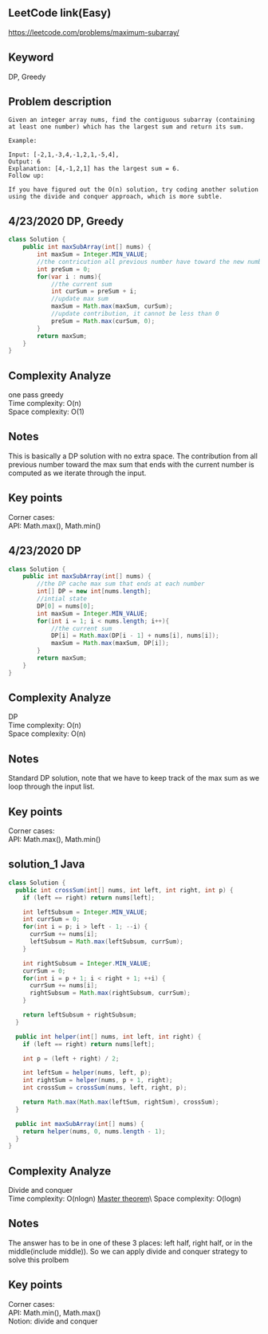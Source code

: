 ## LeetCode link(Easy)
https://leetcode.com/problems/maximum-subarray/

## Keyword
DP, Greedy

## Problem description
```
Given an integer array nums, find the contiguous subarray (containing at least one number) which has the largest sum and return its sum.

Example:

Input: [-2,1,-3,4,-1,2,1,-5,4],
Output: 6
Explanation: [4,-1,2,1] has the largest sum = 6.
Follow up:

If you have figured out the O(n) solution, try coding another solution using the divide and conquer approach, which is more subtle.
```
## 4/23/2020 DP, Greedy

```java
class Solution {
    public int maxSubArray(int[] nums) {
        int maxSum = Integer.MIN_VALUE;
        //the contricution all previous number have toward the new number
        int preSum = 0;
        for(var i : nums){
            //the current sum
            int curSum = preSum + i;
            //update max sum
            maxSum = Math.max(maxSum, curSum);
            //update contribution, it cannot be less than 0
            preSum = Math.max(curSum, 0);
        }
        return maxSum;
    }
}
```

## Complexity Analyze
one pass greedy\
Time complexity: O(n)\
Space complexity: O(1)

## Notes
This is basically a DP solution with no extra space. The contribution from all previous number toward the max sum that ends with the current number is computed as we iterate through the input.

## Key points
Corner cases:\
API: Math.max(), Math.min()

## 4/23/2020 DP

```java
class Solution {
    public int maxSubArray(int[] nums) {
        //the DP cache max sum that ends at each number
        int[] DP = new int[nums.length];
        //intial state
        DP[0] = nums[0];
        int maxSum = Integer.MIN_VALUE;
        for(int i = 1; i < nums.length; i++){
            //the current sum
            DP[i] = Math.max(DP[i - 1] + nums[i], nums[i]);
            maxSum = Math.max(maxSum, DP[i]);
        }
        return maxSum;
    }
}
```

## Complexity Analyze
DP\
Time complexity: O(n)\
Space complexity: O(n)

## Notes
Standard DP solution, note that we have to keep track of the max sum as we loop through the input list.

## Key points
Corner cases:\
API: Math.max(), Math.min()

## solution_1 Java

```java
class Solution {
  public int crossSum(int[] nums, int left, int right, int p) {
    if (left == right) return nums[left];

    int leftSubsum = Integer.MIN_VALUE;
    int currSum = 0;
    for(int i = p; i > left - 1; --i) {
      currSum += nums[i];
      leftSubsum = Math.max(leftSubsum, currSum);
    }

    int rightSubsum = Integer.MIN_VALUE;
    currSum = 0;
    for(int i = p + 1; i < right + 1; ++i) {
      currSum += nums[i];
      rightSubsum = Math.max(rightSubsum, currSum);
    }

    return leftSubsum + rightSubsum;
  }

  public int helper(int[] nums, int left, int right) {
    if (left == right) return nums[left];

    int p = (left + right) / 2;

    int leftSum = helper(nums, left, p);
    int rightSum = helper(nums, p + 1, right);
    int crossSum = crossSum(nums, left, right, p);

    return Math.max(Math.max(leftSum, rightSum), crossSum);
  }

  public int maxSubArray(int[] nums) {
    return helper(nums, 0, nums.length - 1);
  }
}
```

## Complexity Analyze
Divide and conquer\
Time complexity: O(nlogn) [Master theorem](https://en.wikipedia.org/wiki/Master_theorem_(analysis_of_algorithms))\
Space complexity: O(logn)

## Notes
The answer has to be in one of these 3 places: left half, right half, or in the middle(include middle)). So we can apply divide and conquer strategy to solve this prolbem

## Key points
Corner cases:\
API: Math.min(), Math.max()\
Notion: divide and conquer